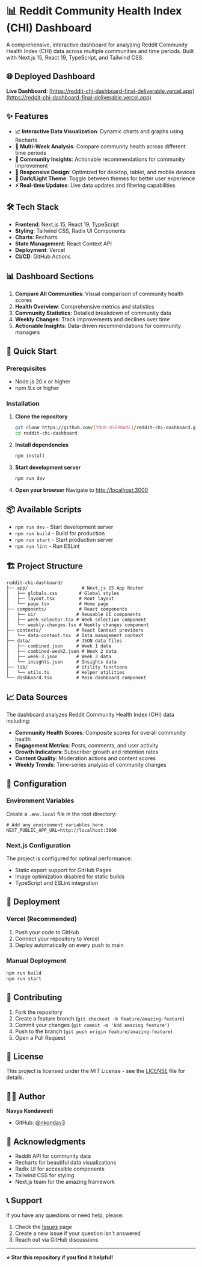 # 📊 Reddit Community Health Index (CHI) Dashboard

A comprehensive, interactive dashboard for analyzing Reddit Community Health Index (CHI) data across multiple communities and time periods. Built with Next.js 15, React 19, TypeScript, and Tailwind CSS.

## 🌐 **Deployed Dashboard**

**Live Dashboard**: [https://reddit-chi-dashboard-final-deliverable.vercel.app](https://reddit-chi-dashboard-final-deliverable.vercel.app)

## ✨ **Features**

- **📈 Interactive Data Visualization**: Dynamic charts and graphs using Recharts
- **🔄 Multi-Week Analysis**: Compare community health across different time periods
- **🎯 Community Insights**: Actionable recommendations for community improvement
- **📱 Responsive Design**: Optimized for desktop, tablet, and mobile devices
- **🌙 Dark/Light Theme**: Toggle between themes for better user experience
- **⚡ Real-time Updates**: Live data updates and filtering capabilities

## 🛠️ **Tech Stack**

- **Frontend**: Next.js 15, React 19, TypeScript
- **Styling**: Tailwind CSS, Radix UI Components
- **Charts**: Recharts
- **State Management**: React Context API
- **Deployment**: Vercel
- **CI/CD**: GitHub Actions

## 📊 **Dashboard Sections**

1. **Compare All Communities**: Visual comparison of community health scores
2. **Health Overview**: Comprehensive metrics and statistics
3. **Community Statistics**: Detailed breakdown of community data
4. **Weekly Changes**: Track improvements and declines over time
5. **Actionable Insights**: Data-driven recommendations for community managers

## 🚀 **Quick Start**

### **Prerequisites**
- Node.js 20.x or higher
- npm 9.x or higher

### **Installation**

1. **Clone the repository**
   ```bash
   git clone https://github.com/[YOUR-USERNAME]/reddit-chi-dashboard.git
   cd reddit-chi-dashboard
   ```

2. **Install dependencies**
   ```bash
   npm install
   ```

3. **Start development server**
   ```bash
   npm run dev
   ```

4. **Open your browser**
   Navigate to [http://localhost:3000](http://localhost:3000)

## 📦 **Available Scripts**

- `npm run dev` - Start development server
- `npm run build` - Build for production
- `npm run start` - Start production server
- `npm run lint` - Run ESLint

## 🏗️ **Project Structure**

```
reddit-chi-dashboard/
├── app/                    # Next.js 15 App Router
│   ├── globals.css        # Global styles
│   ├── layout.tsx         # Root layout
│   └── page.tsx           # Home page
├── components/            # React components
│   ├── ui/               # Reusable UI components
│   ├── week-selector.tsx # Week selection component
│   └── weekly-changes.tsx # Weekly changes component
├── contexts/             # React Context providers
│   └── data-context.tsx  # Data management context
├── data/                 # JSON data files
│   ├── combined.json     # Week 1 data
│   ├── combined-week2.json # Week 2 data
│   ├── week-3.json       # Week 3 data
│   └── insights.json     # Insights data
├── lib/                  # Utility functions
│   └── utils.ts          # Helper utilities
└── dashboard.tsx         # Main dashboard component
```

## 📈 **Data Sources**

The dashboard analyzes Reddit Community Health Index (CHI) data including:
- **Community Health Scores**: Composite scores for overall community health
- **Engagement Metrics**: Posts, comments, and user activity
- **Growth Indicators**: Subscriber growth and retention rates
- **Content Quality**: Moderation actions and content scores
- **Weekly Trends**: Time-series analysis of community changes

## 🔧 **Configuration**

### **Environment Variables**
Create a `.env.local` file in the root directory:
```env
# Add any environment variables here
NEXT_PUBLIC_APP_URL=http://localhost:3000
```

### **Next.js Configuration**
The project is configured for optimal performance:
- Static export support for GitHub Pages
- Image optimization disabled for static builds
- TypeScript and ESLint integration

## 🚀 **Deployment**

### **Vercel (Recommended)**
1. Push your code to GitHub
2. Connect your repository to Vercel
3. Deploy automatically on every push to main

### **Manual Deployment**
```bash
npm run build
npm run start
```

## 🤝 **Contributing**

1. Fork the repository
2. Create a feature branch (`git checkout -b feature/amazing-feature`)
3. Commit your changes (`git commit -m 'Add amazing feature'`)
4. Push to the branch (`git push origin feature/amazing-feature`)
5. Open a Pull Request

## 📄 **License**

This project is licensed under the MIT License - see the [LICENSE](LICENSE) file for details.

## 👨‍💻 **Author**

**Navya Kondaveeti**
- GitHub: [@nkondav3](https://github.com/nkondav3)

## 🙏 **Acknowledgments**

- Reddit API for community data
- Recharts for beautiful data visualizations
- Radix UI for accessible components
- Tailwind CSS for styling
- Next.js team for the amazing framework

## 📞 **Support**

If you have any questions or need help, please:
1. Check the [Issues](https://github.com/[YOUR-USERNAME]/reddit-chi-dashboard/issues) page
2. Create a new issue if your question isn't answered
3. Reach out via GitHub discussions

---

**⭐ Star this repository if you find it helpful!**